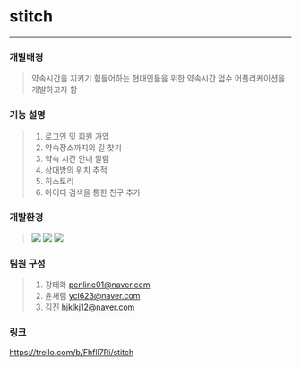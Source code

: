 # stitch
---------------
### 개발배경
> 약속시간을 지키기 힘들어하는 현대인들을 위한 약속시간 엄수 어플리케이션을 개발하고자 함

### 기능 설명
> 1. 로그인 및 회원 가입
> 2. 약속장소까지의 길 찾기
> 3. 약속 시간 안내 알림
> 4. 상대방의 위치 추적
> 5. 히스토리
> 6. 아이디 검색을 통한 친구 추가

### 개발환경
> <img src="https://img.shields.io/badge/Android-74DF00?style=flat-square&logo=Android&logoColor=white"/></a>
> <img src="https://img.shields.io/badge/Firebase-FFCA28?style=flat-square&logo=Firebase&logoColor=white"/></a>
> <img src="https://img.shields.io/badge/Kotlin-0095D5?style=flat-square&logo=Kotlin&logoColor=white"/></a>

### 팀원 구성
> 1. 강태화 penline01@naver.com
> 2. 윤채림 ycl623@naver.com
> 3. 김진 hjklkj12@naver.com

### 링크
https://trello.com/b/Fhfll7Ri/stitch
